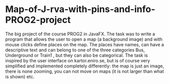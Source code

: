 # Map-of-J-rva-with-pins-and-info-PROG2-project
The big project of the course PROG2 in JavaFX.
The task was to write a program that allows the user to open a map (a background image) and with mouse clicks define places on the map. The places have names, can have a descriptive text and can belong to one of the three categories Bus, Underground or Train1 , but they can also be categorical. The task is inspired by the user interface on kartor.eniro.se, but is of course very simplified and implemented completely differently: the map is just an image, there is none zooming, you can not move on maps (it is not larger than what is shown) etc.
